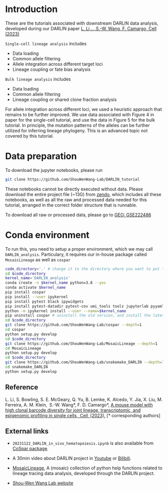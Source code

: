 # Introduction
These are the tutorials associated with downstream DARLIN data analysis, developed during our DARLIN paper [L. Li,...,S.-W. Wang, F. Camargo, Cell (2023)](https://doi.org/10.1016/j.cell.2023.09.019) 

`Single-cell lineage analysis` includes
- Data loading
- Common allele filtering
- Allele integration across different target loci
- Lineage coupling or fate bias analysis

`Bulk lineage analysis` includes
- Data loading
- Common allele filtering
- Lineage coupling or shared clone fraction analysis


For allele integration across different loci, we used a heuristic approach that remains to be further improved. We use data associated with Figure 4 in paper for the single-cell tutorial, and use the data in Figure 5 for the bulk tutorial. In principle, the mutation patterns of the alleles can be further utilized for inferring lineage phylogeny. This is an advanced topic not covered by this tutorial.



# Data preparation

To download the jupyter notebooks, please run
```bash
git clone https://github.com/ShouWenWang-Lab/DARLIN_tutorial
```

These notebooks cannot be directly executed without data. Please download the entire project file (~13G) from [zendo](https://zenodo.org/records/8422061), which includes all these notebooks, as well as all the raw and processed data needed for this tutorial, arranged in the correct folder structure that is runnable.

To download all raw or processed data, please go to [GEO: GSE222486](https://www.ncbi.nlm.nih.gov/geo/query/acc.cgi?acc=GSE222486)

# Conda environment

To run this, you need to setup a proper environment, which we may call `DARLIN_analysis`. Particulary, it requires our in-house package called `MosaicLineage` as well as `cospar`

```bash
code_directory='.' # change it to the directory where you want to put the packages
cd $code_directory
kernel_name='DARLIN_analysis'
conda create -n $kernel_name python=3.8 --yes
conda activate $kernel_name
pip install cospar
pip install --user ipykernel
pip install pytest black ipywidgets
pip install pytest-datadir pytest-cov umi_tools toolz jupyterlab pyyaml scikit-bio biopython  wand  seaborn==0.11.2  scikit-learn==1.1.1 pandas==1.5.3
python -m ipykernel install --user --name=$kernel_name
pip uninstall cospar # uninstall the old version, and install the latest
cd $code_directory
git clone https://github.com/ShouWenWang-Lab/cospar --depth=1
cd cospar
python setup.py develop
cd $code_directory
git clone https://github.com/ShouWenWang-Lab/MosaicLineage --depth=1
cd MosaicLineage
python setup.py develop
cd $code_directory
git clone https://github.com/ShouWenWang-Lab/snakemake_DARLIN --depth=1
cd snakemake_DARLIN
python setup.py develop
```

## Reference

L. Li, S. Bowling, S. E. McGeary, Q. Yu, B. Lemke, K. Alcedo, Y. Jia, X. Liu, M. Ferreira, A. M. Klein, S.-W. Wang*, F. D. Camargo*, [A mouse model with high clonal barcode diversity for joint lineage, transcriptomic, and epigenomic profiling in single cells, Cell (2023).](https://doi.org/10.1016/j.cell.2023.09.019) [* corresponding authors]

## External links

- `20231122_DARLIN_in_vivo_hematopoiesis.ipynb` is also available from [CoSpar package](https://github.com/ShouWenWang-Lab/cospar/blob/master/docs/source/20231122_DARLIN_in_vivo_hematopoiesis.ipynb).

- A 30min video about DARLIN project in [Youtube](https://www.youtube.com/watch?v=TywIb_4cPk8) or [Bilibili](https://www.bilibili.com/video/BV1sw411F7hd/?spm_id_from=333.999.0.0&vd_source=88ba2b3e0a84657ca67330d8cba9e18f).

- [MosaicLineage](https://github.com/ShouWenWang-Lab/MosaicLineage), A (mosaic) collection of python help functions related to lineage tracing data analysis, developed through the DARLIN project.

- [Shou-Wen Wang Lab website](https://www.shouwenwang-lab.com/)
